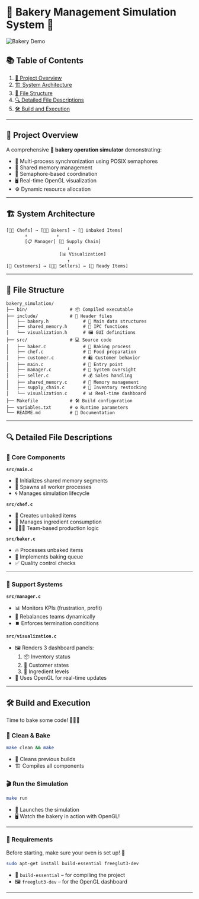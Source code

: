 # 🍞 Bakery Management Simulation System 🧁

![Bakery Demo](bakery.gif)

## 📚 Table of Contents
1. [🎯 Project Overview](#project-overview)
2. [🏗️ System Architecture](#system-architecture)
3. [📁 File Structure](#file-structure)
4. [🔍 Detailed File Descriptions](#detailed-file-descriptions)
5. [🛠️ Build and Execution](#build-and-execution)

---

## 🎯 Project Overview

A comprehensive 🍩 **bakery operation simulator** demonstrating:

- 🔄 Multi-process synchronization using POSIX semaphores  
- 🧠 Shared memory management  
- 🚦 Semaphore-based coordination  
- 🖥️ Real-time OpenGL visualization  
- ⚙️ Dynamic resource allocation  

---

## 🏗️ System Architecture

```
[👩‍🍳 Chefs] → [🧑‍🍳 Bakers] → [🥖 Unbaked Items]
       ↑           ↑
       [📋 Manager] [🚚 Supply Chain]
                       ↓
                    [📊 Visualization]
                       ↑
[🧍 Customers] → [🧑‍💼 Sellers] → [🍰 Ready Items]
```

---

## 📁 File Structure

```
bakery_simulation/
├── bin/                # 📦 Compiled executable
├── include/            # 📘 Header files
│   ├── bakery.h             # 🧩 Main data structures
│   ├── shared_memory.h      # 🔗 IPC functions
│   └── visualization.h      # 🖼️ GUI definitions
├── src/                # 💻 Source code
│   ├── baker.c              # 🍞 Baking process
│   ├── chef.c               # 🍳 Food preparation
│   ├── customer.c           # 🛍️ Customer behavior
│   ├── main.c               # 🚀 Entry point
│   ├── manager.c            # 🧠 System oversight
│   ├── seller.c             # 💰 Sales handling
│   ├── shared_memory.c      # 🧬 Memory management
│   ├── supply_chain.c       # 🚚 Inventory restocking
│   └── visualization.c      # 📊 Real-time dashboard
├── Makefile            # 🛠️ Build configuration
├── variables.txt       # ⚙️ Runtime parameters
└── README.md           # 📄 Documentation
```

---

## 🔍 Detailed File Descriptions

### 🍞 Core Components

**`src/main.c`**  
- 🚀 Initializes shared memory segments  
- 👷 Spawns all worker processes  
- 🌀 Manages simulation lifecycle  

**`src/chef.c`**  
- 🥣 Creates unbaked items  
- 🧂 Manages ingredient consumption  
- 🧑‍🤝‍🧑 Team-based production logic  

**`src/baker.c`**  
- 🔥 Processes unbaked items  
- 📝 Implements baking queue  
- ✅ Quality control checks  

---

### 🧰 Support Systems

**`src/manager.c`**  
- 📊 Monitors KPIs (frustration, profit)  
- 🔄 Rebalances teams dynamically  
- ⏹️ Enforces termination conditions  

**`src/visualization.c`**  
- 🖼️ Renders 3 dashboard panels:  
  1. 📦 Inventory status  
  2. 👥 Customer states  
  3. 🌽 Ingredient levels  
- 🎨 Uses OpenGL for real-time updates  

---

## 🛠️ Build and Execution

Time to bake some code! 👩‍🍳🔥

### 🧹 Clean & Bake

```bash
make clean && make
```

- 🔁 Cleans previous builds  
- 🏗️ Compiles all components  

### 🎬 Run the Simulation

```bash
make run
```

- 🍰 Launches the simulation  
- 🖥️ Watch the bakery in action with OpenGL!

---

### 🧾 Requirements

Before starting, make sure your oven is set up! 🔧

```bash
sudo apt-get install build-essential freeglut3-dev
```

- 🧰 `build-essential` – for compiling the project  
- 🖼️ `freeglut3-dev` – for the OpenGL dashboard  

---



